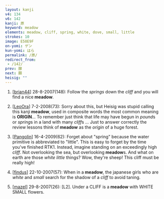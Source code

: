 ```yaml
---
layout: kanji
v4: 134
v6: 142
kanji: 原
keyword: meadow
elements: meadow, cliff, spring, white, dove, small, little
strokes: 10
image: E58E9F
on-yomi: ゲン
kun-yomi: はら
permalink: /原/
redirect_from:
 - /142/
prev: 腺
next: 願
heisig: ""
---
```


1) [<a href="http://kanji.koohii.com/profile/brian44">brian44</a>] 28-8-2007(148): Follow the <em>springs</em> down the <em>cliff</em> and you will find a nice<strong> meadow</strong>.

2) [<a href="http://kanji.koohii.com/profile/LeoOra">LeoOra</a>] 7-2-2008(73): Sorry about this, but Heisig was stupid calling this kanji<strong> meadow</strong>, used in composite words the most common meaning is <strong>ORIGIN</strong>... To remember just think that life may have begun in <em>pound</em>s or <em>spring</em>s in a land with many <em>cliff</em>s ... Just to answer correctly the review lessons think of<strong> meadow</strong> as the <em>origin</em> of a huge forest.

3) [<a href="http://kanji.koohii.com/profile/Pangolin">Pangolin</a>] 16-4-2009(62): Forget about &quot;spring&quot; because the water primitive is abbreviated to &quot;little&quot;. This is easy to forget by the time you&#039;ve finished RTK1. Instead, imagine standing on an exceedingly high <em>cliff</em>. Not overlooking the sea, but overlooking<strong> meadow</strong>s. And what on earth are those <em>white little</em> things? Wow, they&#039;re sheep! This cliff must be really high!

4) [<a href="http://kanji.koohii.com/profile/findus">findus</a>] 22-10-2007(57): When in a<strong> meadow</strong>, the japanese girls who are <em>white</em> and <em>small</em> search for the shadow of a <em>cliff</em> to avoid taning.

5) [<a href="http://kanji.koohii.com/profile/mazel">mazel</a>] 29-8-2007(26): [L2]. Under a CLIFF is a<strong> meadow</strong> with WHITE SMALL flowers.

